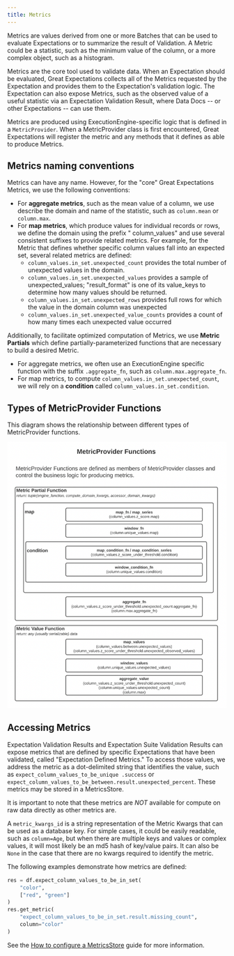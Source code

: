 ```yaml
---
title: Metrics
---
```



Metrics are values derived from one or more Batches that can be used to evaluate Expectations or to summarize the result
of Validation. A Metric could be a statistic, such as the minimum value of the column, or a more complex object, such as
a histogram.

Metrics are the core tool used to validate data. When an Expectation should be evaluated, Great Expectations collects
all of the Metrics requested by the Expectation and provides them to the Expectation's validation logic. The Expectation
can also expose Metrics, such as the observed value of a useful statistic via an Expectation Validation Result, where
Data Docs -- or other Expectations -- can use them.

Metrics are produced using ExecutionEngine-specific logic that is defined in a `MetricProvider`. When a MetricProvider
class is first encountered, Great Expectations will register the metric and any methods that it defines as able to
produce Metrics.

## Metrics naming conventions

Metrics can have any name. However, for the "core" Great Expectations Metrics, we use the following conventions:

* For **aggregate metrics**, such as the mean value of a column, we use describe the domain and name of the statistic,
  such as `column.mean` or `column.max`.
* For **map metrics**, which produce values for individual records or rows, we define the domain using the prefix "
  column_values" and use several consistent suffixes to provide related metrics. For example, for the Metric that
  defines whether specific column values fall into an expected set, several related metrics are defined:
    * `column_values.in_set.unexpected_count` provides the total number of unexpected values in the domain.
    * `column_values.in_set.unexpected_values` provides a sample of unexpected_values; "result_format" is one of its
      value_keys to determine how many values should be returned.
    * `column_values.in_set.unexpected_rows` provides full rows for which the value in the domain column was unexpected
    * `column_values.in_set.unexpected_value_counts` provides a count of how many times each unexpected value occurred

Additionally, to facilitate optimized computation of Metrics, we use **Metric Partials** which define
partially-parameterized functions that are necessary to build a desired Metric.

* For aggregate metrics, we often use an ExecutionEngine specific function with the suffix `.aggregate_fn`, such
  as `column.max.aggregate_fn`.
* For map metrics, to compute `column_values.in_set.unexpected_count`, we will rely on a **condition**
  called `column_values.in_set.condition`.

## Types of MetricProvider Functions

This diagram shows the relationship between different types of MetricProvider functions.

![Image](../images/metricprovider.png)

## Accessing Metrics

Expectation Validation Results and Expectation Suite Validation Results can expose metrics that are defined by specific
Expectations that have been validated, called "Expectation Defined Metrics." To access those values, we address the
metric as a dot-delimited string that identifies the value, such as `expect_column_values_to_be_unique .success`
or `expect_column_values_to_be_between.result.unexpected_percent`. These metrics may be stored in a MetricsStore.

It is important to note that these metrics are *NOT* available for compute on raw data directly as other metrics are.

A `metric_kwargs_id` is a string representation of the Metric Kwargs that can be used as a database key. For simple
cases, it could be easily readable, such as `column=Age`, but when there are multiple keys and values or complex values,
it will most likely be an md5 hash of key/value pairs. It can also be `None` in the case that there are no kwargs
required to identify the metric.

The following examples demonstrate how metrics are defined:

```python
res = df.expect_column_values_to_be_in_set(
    "color",
    ["red", "green"]
)
res.get_metric(
    "expect_column_values_to_be_in_set.result.missing_count",
    column="color"
)
```

See the [How to configure a MetricsStore](../../guides/setup/configuring_metadata_stores/how_to_configure_a_metricsstore) guide for more information.
